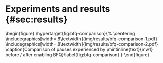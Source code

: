 # Experiments and results {#sec:results}

\begin{figure} \hypertarget{fig:bfq-comparison}{%
  \centering
  \includegraphics[width=.8\textwidth]{img/results/bfq-comparison-1.pdf}
  \includegraphics[width=.8\textwidth]{img/results/bfq-comparison-2.pdf}
  \caption{Comparison of pauses experienced by \mintinline{text}{mw1} before / after enabling BFQ}\label{fig:bfq-comparison}
} \end{figure}
